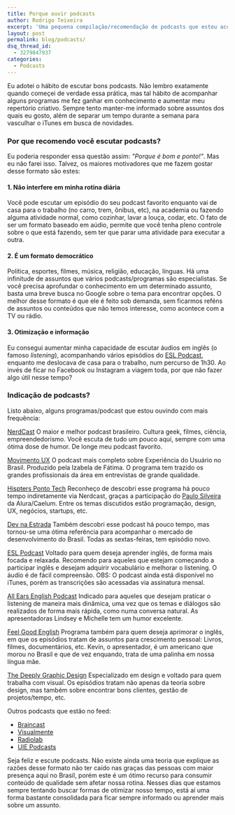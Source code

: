 ```yaml
---
title: Porque ouvir podcasts
author: Rodrigo Teixeira
excerpt: 'Uma pequena compilação/recomendação de podcasts que estou acompanhando nos últimos meses'
layout: post
permalink: blog/podcasts/
dsq_thread_id:
  - 3279847937
categories:
  - Podcasts
---
```


Eu adotei o hábito de escutar bons podcasts. Não lembro exatamente quando começei de verdade essa prática, mas tal hábito de acompanhar alguns programas me fez ganhar em conhecimento e aumentar meu repertório criativo. Sempre tento manter-me informado sobre assuntos dos quais eu gosto, além de separar um tempo durante a semana para vasculhar o iTunes em busca de novidades. 


### Por que recomendo você escutar podcasts? 

Eu poderia responder essa questão assim: _"Porque é bom e ponto!"_. Mas eu não farei isso. Talvez, os maiores motivadores que me fazem gostar desse formato são estes: 

#### 1. Não interfere em minha rotina diária
Você pode escutar um episódio do seu podcast favorito enquanto vai de casa para o trabalho (no carro, trem, ônibus, etc), na academia ou fazendo alguma atividade normal, como cozinhar, lavar a louça, codar, etc. O fato de ser um formato baseado em aúdio, permite que você tenha pleno controle sobre o que está fazendo, sem ter que parar uma atividade para executar a outra. 

#### 2. É um formato democrático
Política, esportes, filmes, música, religião, educação, línguas. Há uma infinitude de assuntos que vários podcasts/programas são especialistas. Se você precisa aprofundar o conhecimento em um determinado assunto, basta uma breve busca no Google sobre o tema para encontrar opções. O melhor desse formato é que ele é feito sob demanda, sem ficarmos reféns de assuntos ou conteúdos que não temos interesse, como acontece com a TV ou rádio.

#### 3. Otimização e informação
Eu consegui aumentar minha capacidade de escutar áudios em inglês (o famoso _listening_), acompanhando vários episódios do [ESL Podcast](https://www.eslpod.com/), enquanto me deslocava de casa para o trabalho, num percurso de 1h30. Ao invés de ficar no Facebook ou Instagram a viagem toda, por que não fazer algo útil nesse tempo? 


### Indicação de podcasts?

Listo abaixo, alguns programas/podcast que estou ouvindo com mais frequência: 

[NerdCast](https://jovemnerd.com.br/nerdcast/)
O maior e melhor podcast brasileiro. Cultura geek, filmes, ciência, empreendedorismo. Você escuta de tudo um pouco aqui, sempre com uma ótima dose de humor. De longe meu podcast favorito.

[Movimento UX](http://movimentoux.com/)
O podcast mais completo sobre Experiência do Usuário no Brasil. Produzido pela Izabela de Fátima. O programa tem trazido os grandes profissionais da área em entrevistas de grande qualidade. 

[Hispters Ponto Tech](http://hipsters.tech/)
Reconheço de descobri esse programa há pouco tempo indiretamente via Nerdcast, graças a participação do [Paulo Silveira](https://twitter.com/paulo_caelum) da Alura/Caelum. Entre os temas discutidos estão programação, design, UX, negócios, startups, etc. 

[Dev na Estrada](http://devnaestrada.com.br/)
Também descobri esse podcast há pouco tempo, mas tornou-se uma ótima referência para acompanhar o mercado de desenvolvimento do Brasil. Todas as sextas-feiras, tem episódio novo. 

[ESL Podcast](https://www.eslpod.com/)
Voltado para quem deseja aprender inglês, de forma mais focada e relaxada. Recomendo para aqueles que estejam começando a participar inglês e desejam adquirir vocabulário e melhorar o listening. O áudio é de fácil compreensão. OBS: O podcast ainda está disponível no iTunes, porém as transcrições são acessadas via assinatura mensal. 

[All Ears English Podcast](https://www.allearsenglish.com/)
Indicado para aqueles que desejam praticar o listening de maneira mais dinâmica, uma vez que os temas e diálogos são realizados de forma mais rápida, como numa conversa natural. As apresentadoras Lindsey e Michelle tem um humor excelente. 

[Feel Good English](https://www.feelgoodenglish.com/)
Programa também para quem deseja aprimorar o inglês, em que os episódios tratam de assuntos para crescimento pessoal: Livros, filmes, documentários, etc. Kevin, o apresentador, é um americano que morou no Brasil e que de vez enquando, trata de uma palinha em nossa língua mãe. 

[The Deeply Graphic Design](http://thedeependdesign.com/graphic-design-podcast/)
Especializado em design e voltado para quem trabalha com visual. Os episódios tratam não apenas da teoria sobre design, mas também sobre encontrar bons clientes, gestão de projetos/tempo, etc. 

Outros podcasts que estão no feed: 

* [Braincast](http://www.b9.com.br/podcasts/braincast/)
* [Visualmente](https://soundcloud.com/visualmente)
* [Radiolab](http://www.radiolab.org/)
* [UIE Podcasts](https://www.uie.com/brainsparks/)

Seja feliz e escute podcasts. Não existe ainda uma teoria que explique as razões desse formato não ter caído nas graças das pessoas com maior presença aqui no Brasil, porém este é um ótimo recurso para consumir conteúdo de qualidade sem afetar nossa rotina. Nesses dias que estamos sempre tentando buscar formas de otimizar nosso tempo, está aí uma forma bastante consolidada para ficar sempre informado ou aprender mais sobre um assunto. 